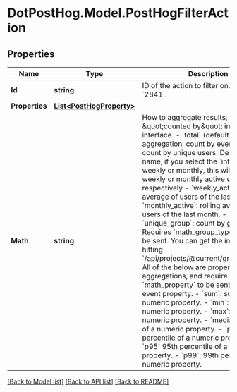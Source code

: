 # DotPostHog.Model.PostHogFilterAction

## Properties

Name | Type | Description | Notes
------------ | ------------- | ------------- | -------------
**Id** | **string** | ID of the action to filter on. For example &#x60;2841&#x60;. | 
**Properties** | [**List&lt;PostHogProperty&gt;**](PostHogProperty.md) |  | [optional] 
**Math** | **string** | How to aggregate results, shown as \&quot;counted by\&quot; in the interface. - &#x60;total&#x60; (default): no aggregation, count by events - &#x60;dau&#x60;: count by unique users. Despite the name, if you select the &#x60;interval&#x60; to be weekly or monthly, this will show weekly or monthly active users respectively - &#x60;weekly_active&#x60;: rolling average of users of the last 7 days. - &#x60;monthly_active&#x60;: rolling average of users of the last month. - &#x60;unique_group&#x60;: count by group. Requires &#x60;math_group_type_index&#x60; to be sent. You can get the index by hitting &#x60;/api/projects/@current/groups_types/&#x60;.  All of the below are property aggregations, and require &#x60;math_property&#x60; to be sent with an event property. - &#x60;sum&#x60;: sum of a numeric property. - &#x60;min&#x60;: min of a numeric property. - &#x60;max&#x60;: max of a numeric property. - &#x60;median&#x60;: median of a numeric property. - &#x60;p90&#x60;: 90th percentile of a numeric property. - &#x60;p95&#x60; 95th percentile of a numeric property. - &#x60;p99&#x60;: 99th percentile of a numeric property.  | [optional] [default to MathEnum.Total]

[[Back to Model list]](../README.md#documentation-for-models) [[Back to API list]](../README.md#documentation-for-api-endpoints) [[Back to README]](../README.md)

